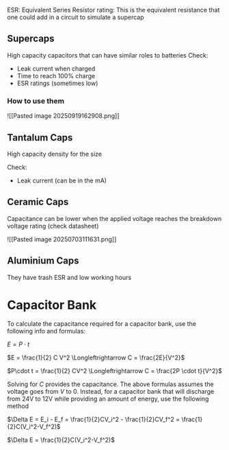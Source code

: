 ESR: Equivalent Series Resistor rating: This is the equivalent resistance that one could add in a circuit to simulate a supercap

## Supercaps

High capacity capacitors that can have similar roles to batteries
Check:
- Leak current when charged
- Time to reach 100% charge
- ESR ratings (sometimes low)

### How to use them
![[Pasted image 20250919162908.png]]

## Tantalum Caps

High capacity density for the size

Check:
- Leak current (can be in the mA)

## Ceramic Caps

Capacitance can be lower when the applied voltage reaches the breakdown voltage rating (check datasheet)

![[Pasted image 20250703111631.png]]



## Aluminium Caps

They have trash ESR and low working hours
# Capacitor Bank
To calculate the capacitance required for a capacitor bank, use the following info and formulas:

$E=P \cdot t$

$E = \frac{1}{2} C V^2 \Longleftrightarrow C = \frac{2E}{V^2}$

$P\cdot t = \frac{1}{2} CV^2 \Longleftrightarrow C = \frac{2P \cdot t}{V^2}$

Solving for $C$ provides the capacitance. The above formulas assumes the voltage goes from $V$ to $0$. Instead, for a capacitor bank that will discharge from 24V to 12V while providing an amount of energy, use the following method

$\Delta E = E_i - E_f = \frac{1}{2}CV_i^2 - \frac{1}{2}CV_f^2 = \frac{1}{2}C(V_i^2-V_f^2)$

$\Delta E = \frac{1}{2}C(V_i^2-V_f^2)$


